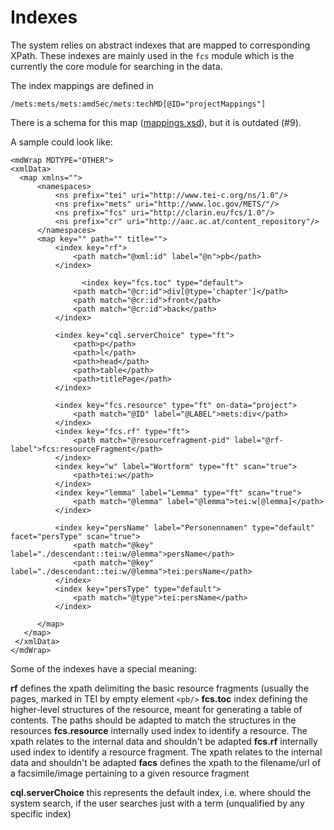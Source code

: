 Indexes
=======

The system relies on abstract indexes that are mapped to corresponding XPath.
These indexes are mainly used in the `fcs` module which is the currently the core module for searching in the data.

The index mappings are defined in
```
/mets:mets/mets:amdSec/mets:techMD[@ID="projectMappings"]
```

There is a schema for this map ([mappings.xsd](../blob/METS-crxq/schemas/mappings.xsd)), but it is outdated (#9).

A sample could look like:
```
<mdWrap MDTYPE="OTHER">
<xmlData>
  <map xmlns="">
      <namespaces>
          <ns prefix="tei" uri="http://www.tei-c.org/ns/1.0"/>
          <ns prefix="mets" uri="http://www.loc.gov/METS/"/>                            
          <ns prefix="fcs" uri="http://clarin.eu/fcs/1.0"/>
          <ns prefix="cr" uri="http://aac.ac.at/content_repository"/>
      </namespaces>
      <map key="" path="" title="">
          <index key="rf">
              <path match="@xml:id" label="@n">pb</path>
          </index>
       
   				<index key="fcs.toc" type="default">
              <path match="@cr:id">div[@type='chapter']</path>
              <path match="@cr:id">front</path>
              <path match="@cr:id">back</path>
          </index>
          
          <index key="cql.serverChoice" type="ft">
              <path>p</path>
              <path>l</path>
              <path>head</path>
              <path>table</path>
              <path>titlePage</path>
          </index>
          
          <index key="fcs.resource" type="ft" on-data="project">
              <path match="@ID" label="@LABEL">mets:div</path>
          </index>
          <index key="fcs.rf" type="ft">
              <path match="@resourcefragment-pid" label="@rf-label">fcs:resourceFragment</path>
          </index>
          <index key="w" label="Wortform" type="ft" scan="true">
              <path>tei:w</path>
          </index>
          <index key="lemma" label="Lemma" type="ft" scan="true">
              <path match="@lemma" label="@lemma">tei:w[@lemma]</path>
          </index>
   				
          <index key="persName" label="Personennamen" type="default" facet="persType" scan="true">              
              <path match="@key" label="./descendant::tei:w/@lemma">persName</path>
              <path match="@key" label="./descendant::tei:w/@lemma">tei:persName</path>
          </index>
          <index key="persType" type="default">
              <path match="@type">tei:persName</path>
          </index>
          
      </map>
   </map>
 </xmlData>
</mdWrap>
```

Some of the indexes have a special meaning:

**rf**
  defines the xpath delimiting the basic resource fragments (usually the pages, marked in TEI by empty element `<pb/>`
**fcs.toc**
  index defining the higher-level structures of the resource, meant for generating a table of contents. The paths should be adapted to match the structures in the resources
**fcs.resource** 
  internally used index to identify a resource. The xpath relates to the internal data and shouldn't be adapted
**fcs.rf** 
  internally used index to identify a resource fragment. The xpath relates to the internal data and shouldn't be adapted
**facs**
  defines the xpath to the filename/url of a facsimile/image pertaining to a given resource fragment

**cql.serverChoice**
  this represents the default index, i.e. where should the system search, if the user searches just with a term (unqualified by any specific index)
